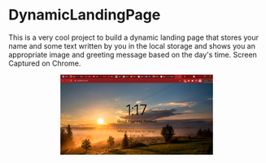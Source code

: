 # DynamicLandingPage

This is a very cool project to build a dynamic landing page that stores your name and some text written by you in the local storage and shows you an appropriate image and greeting message based on the day's time.
 Screen Captured on Chrome.

 <p align = 'center'>
    <img src ='https://github.com/hunkychunky/DynamicLandingPage/blob/main/img/dynamicPage.PNG' width="300"/>
 </p>   
